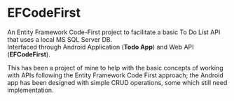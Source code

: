 # EFCodeFirst
An Entity Framework Code-First project to facilitate a basic To Do List API that uses a local MS SQL Server DB.  
Interfaced through Android Application (**Todo App**) and Web API (**EFCodeFirst**).

This has been a project of mine to help with the basic concepts of working with APIs following the Entity Framework Code First approach; the Android app has been designed with simple CRUD operations, some which still need implementation.
